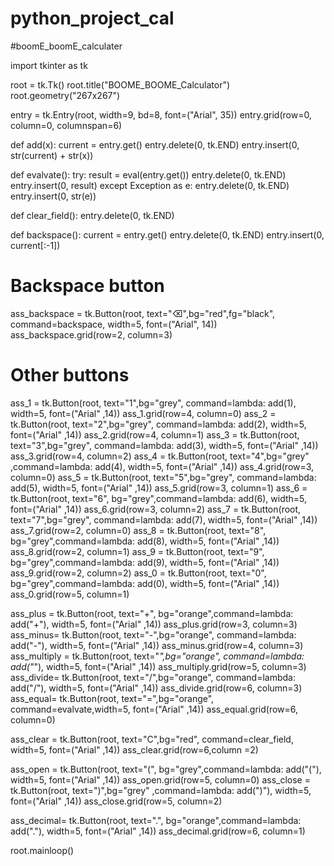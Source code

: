# python_project_cal
#boomE_boomE_calculater

import tkinter as tk


root = tk.Tk()
root.title("BOOME_BOOME_Calculator")
root.geometry("267x267")


entry = tk.Entry(root, width=9, bd=8, font=("Arial", 35))
entry.grid(row=0, column=0, columnspan=6)

def add(x):
    current = entry.get()
    entry.delete(0, tk.END)
    entry.insert(0, str(current) + str(x))

def evalvate():
    try:
        result = eval(entry.get())
        entry.delete(0, tk.END)
        entry.insert(0, result)
    except Exception as e:
        entry.delete(0, tk.END)
        entry.insert(0, str(e))

def clear_field():
    entry.delete(0, tk.END)

def backspace():
    current = entry.get()
    entry.delete(0, tk.END)
    entry.insert(0, current[:-1])


# Backspace button
ass_backspace = tk.Button(root, text="⌫",bg="red",fg="black", command=backspace, width=5, font=("Arial", 14))
ass_backspace.grid(row=2, column=3)


# Other buttons
ass_1  = tk.Button(root, text="1",bg="grey", command=lambda: add(1), width=5, font=("Arial" ,14))
ass_1.grid(row=4, column=0)
ass_2  = tk.Button(root, text="2",bg="grey", command=lambda: add(2), width=5, font=("Arial" ,14))
ass_2.grid(row=4, column=1)
ass_3  = tk.Button(root, text="3",bg="grey", command=lambda: add(3), width=5, font=("Arial" ,14))
ass_3.grid(row=4, column=2)
ass_4  = tk.Button(root, text="4",bg="grey" ,command=lambda: add(4), width=5, font=("Arial" ,14))
ass_4.grid(row=3, column=0)
ass_5  = tk.Button(root, text="5",bg="grey", command=lambda: add(5), width=5, font=("Arial" ,14))
ass_5.grid(row=3, column=1)
ass_6  = tk.Button(root, text="6", bg="grey",command=lambda: add(6), width=5, font=("Arial" ,14))
ass_6.grid(row=3, column=2)
ass_7  = tk.Button(root, text="7",bg="grey", command=lambda: add(7), width=5, font=("Arial" ,14))
ass_7.grid(row=2, column=0)
ass_8  = tk.Button(root, text="8", bg="grey",command=lambda: add(8), width=5, font=("Arial" ,14))
ass_8.grid(row=2, column=1)
ass_9  = tk.Button(root, text="9", bg="grey",command=lambda: add(9), width=5, font=("Arial" ,14))
ass_9.grid(row=2, column=2)
ass_0 = tk.Button(root, text="0", bg="grey",command=lambda: add(0), width=5, font=("Arial" ,14))
ass_0.grid(row=5, column=1)


ass_plus = tk.Button(root, text="+", bg="orange",command=lambda: add("+"), width=5, font=("Arial" ,14))
ass_plus.grid(row=3, column=3)
ass_minus= tk.Button(root, text="-",bg="orange", command=lambda: add("-"), width=5, font=("Arial" ,14))
ass_minus.grid(row=4, column=3)
ass_multiply = tk.Button(root, text="*",bg="orange", command=lambda: add("*"), width=5, font=("Arial" ,14))
ass_multiply.grid(row=5, column=3)
ass_divide= tk.Button(root, text="/",bg="orange", command=lambda: add("/"), width=5, font=("Arial" ,14))
ass_divide.grid(row=6, column=3)
ass_equal= tk.Button(root, text="=",bg="orange", command=evalvate,width=5, font=("Arial" ,14))
ass_equal.grid(row=6, column=0)


ass_clear = tk.Button(root, text="C",bg="red", command=clear_field, width=5, font=("Arial" ,14))
ass_clear.grid(row=6,column =2)


ass_open = tk.Button(root, text="(", bg="grey",command=lambda: add("("), width=5, font=("Arial" ,14))
ass_open.grid(row=5, column=0)
ass_close = tk.Button(root, text=")",bg="grey" ,command=lambda: add(")"), width=5, font=("Arial" ,14))
ass_close.grid(row=5, column=2)

ass_decimal= tk.Button(root, text=".", bg="orange",command=lambda: add("."), width=5, font=("Arial" ,14))
ass_decimal.grid(row=6, column=1)

root.mainloop()
